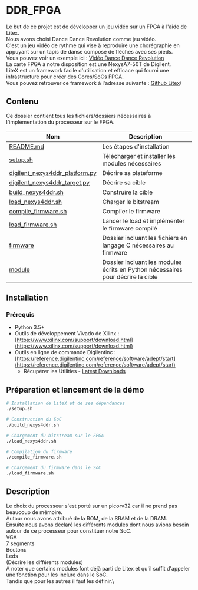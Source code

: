 # DDR_FPGA

Le but de ce projet est de développer un jeu vidéo sur un FPGA à l'aide de Litex.\
Nous avons choisi Dance Dance Revolution comme jeu vidéo.\
C'est un jeu vidéo de rythme qui vise à reproduire une chorégraphie en appuyant sur un tapis de danse composé de flèches avec ses pieds.\
Vous pouvez voir un exemple ici : [Vidéo Dance Dance Revolution](https://www.youtube.com/watch?v=T2e1tsnKkiI)\
La carte FPGA à notre disposition est une NexysA7-50T de Digilent.\
LiteX est un framework facile d'utilisation et efficace qui fourni une infrastructure pour créer des Cores/SoCs FPGA.\
Vous pouvez retrouver ce framework à l'adresse suivante : [Github Litex](https://github.com/enjoy-digital/litex)\

## Contenu

Ce dossier contient tous les fichiers/dossiers nécessaires à l'implémentation du processeur sur le FPGA.

| Nom                     | Description                                                                  |
|-------------------------|------------------------------------------------------------------------------|
| [README.md](README.md)  | Les étapes d'installation                                                    |
| [setup.sh](setup.sh)    | Télécharger et installer les modules nécessaires                             |
| [digilent_nexys4ddr_platform.py](digilent_nexys4ddr_platform.py) | Décrire sa plateforme               |
| [digilent_nexys4ddr_target.py](digilent_nexys4ddr_target.py) | Décrire sa cible                        |
| [build_nexys4ddr.sh](build_nexys4ddr.sh) | Construire la cible                                         |
| [load_nexys4ddr.sh](load_nexys4ddr.sh)      | Charger le bitstream                                     |
| [compile_firmware.sh](compile_firmware.sh)        | Compiler le firmware                               |
| [load_firmware.sh](load_firmware.sh)  | Lancer le load et implémenter le firmware compilé              |
| [firmware](firmware)    | Dossier incluant les fichiers en langage C nécessaires au firmware           |
| [module](module)    | Dossier incluant les modules écrits en Python nécessaires pour décrire la cible  |


## Installation

### Prérequis

- Python 3.5+
- Outils de développement Vivado de Xilinx : [https://www.xilinx.com/support/download.html](https://www.xilinx.com/support/download.html)
- Outils en ligne de commande Digilentinc : [https://reference.digilentinc.com/reference/software/adept/start](https://reference.digilentinc.com/reference/software/adept/start)
  - Récupérer les Utilities - [Latest Downloads](#)

## Préparation et lancement de la démo

```bash
# Installation de LiteX et de ses dépendances
./setup.sh

# Construction du SoC
./build_nexys4ddr.sh

# Chargement du bitstream sur le FPGA
./load_nexys4ddr.sh

# Compilation du firmware
./compile_firmware.sh

# Chargement du firmware dans le SoC
./load_firmware.sh
```
## Description
Le choix du processeur s'est porté sur un picorv32 car il ne prend pas beaucoup de mémoire.\
Autour nous avons attribué de la ROM, de la SRAM et de la DRAM.\
Ensuite nous avons déclaré les différents modules dont nous avions besoin autour de ce processeur pour constituer notre SoC.\
VGA\
7 segments\
Boutons\
Leds\
(Décrire les différents modules)\
A noter que certains modules font déjà parti de Litex et qu'il suffit d'appeler une fonction pour les inclure dans le SoC.\
Tandis que pour les autres il faut les définir.\


